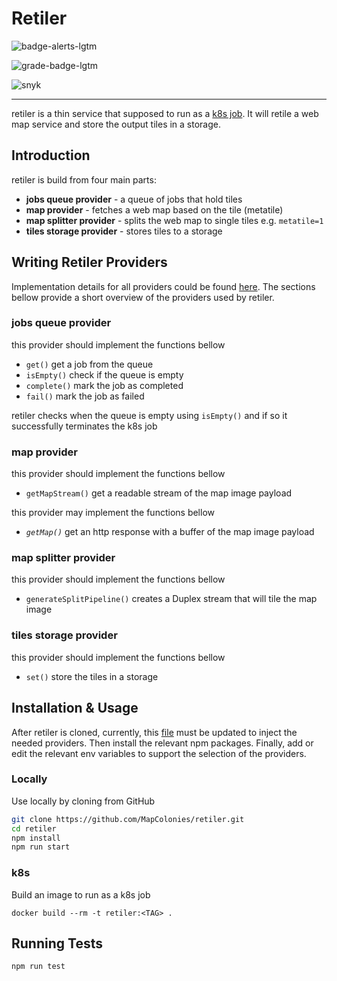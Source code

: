 # Retiler

![badge-alerts-lgtm](https://img.shields.io/lgtm/alerts/github/MapColonies/retiler?style=for-the-badge)

![grade-badge-lgtm](https://img.shields.io/lgtm/grade/javascript/github/MapColonies/retiler?style=for-the-badge)

![snyk](https://img.shields.io/snyk/vulnerabilities/github/MapColonies/retiler?style=for-the-badge)

----------------------------------
retiler is a thin service that supposed to run as a [k8s job](https://kubernetes.io/docs/concepts/workloads/controllers/job/). It will retile a web map service and store the output tiles in a storage.


## Introduction

retiler is build from four main parts:
- **jobs queue provider** - a queue of jobs that hold tiles
- **map provider** - fetches a web map based on the tile (metatile)
- **map splitter provider** - splits the web map to single tiles e.g. `metatile=1`
- **tiles storage provider** - stores tiles to a storage

## Writing Retiler Providers

Implementation details for all providers could be found [here](./src/retiler/interfaces.ts). The sections bellow provide a short overview of the providers used by retiler.

### jobs queue provider

this provider should implement the functions bellow
- `get()` get a job from the queue
- `isEmpty()` check if the queue is empty
- `complete()` mark the job as completed
- `fail()` mark the job as failed

retiler checks when the queue is empty using `isEmpty()` and if so it successfully terminates the k8s job

### map provider

this provider should implement the functions bellow
- `getMapStream()` get a readable stream of the map image payload

this provider may implement the functions bellow
- *`getMap()`* get an http response with a buffer of the map image payload

### map splitter provider

this provider should implement the functions bellow
- `generateSplitPipeline()` creates a Duplex stream that will tile the map image

### tiles storage provider

this provider should implement the functions bellow

- `set()` store the tiles in a storage

## Installation & Usage

After retiler is cloned, currently, this [file](./src/containerConfig.ts) must be updated to inject the needed providers. Then install the relevant npm packages. Finally, add or edit the relevant env variables to support the selection of the providers.

### Locally

Use locally by cloning from GitHub

```bash
git clone https://github.com/MapColonies/retiler.git
cd retiler
npm install
npm run start
```

### k8s

Build an image to run as a k8s job

```docker
docker build --rm -t retiler:<TAG> .
```

## Running Tests

```bash
npm run test
```